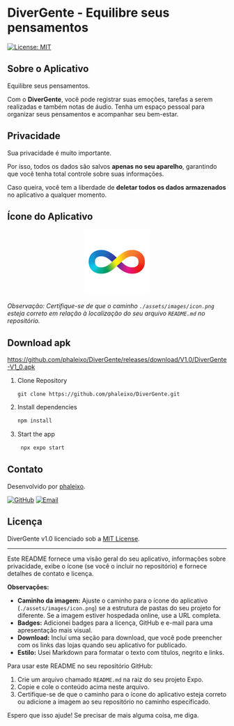 # DiverGente - Equilibre seus pensamentos

[![License: MIT](https://img.shields.io/badge/License-MIT-yellow.svg)](https://opensource.org/licenses/MIT)

## Sobre o Aplicativo

Equilibre seus pensamentos.

Com o **DiverGente**, você pode registrar suas emoções, tarefas a serem realizadas e também notas de áudio. Tenha um espaço pessoal para organizar seus pensamentos e acompanhar seu bem-estar.

## Privacidade

Sua privacidade é muito importante.

Por isso, todos os dados são salvos **apenas no seu aparelho**, garantindo que você tenha total controle sobre suas informações.

Caso queira, você tem a liberdade de **deletar todos os dados armazenados** no aplicativo a qualquer momento.

## Ícone do Aplicativo

<p align="center">
  <img src="./assets/images/icon.png" width="150" alt="Ícone do aplicativo DiverGente">
</p>

*Observação: Certifique-se de que o caminho `./assets/images/icon.png` esteja correto em relação à localização do seu arquivo `README.md` no repositório.*

## Download apk

https://github.com/phaleixo/DiverGente/releases/download/V1.0/DiverGente-V1_0.apk


1. Clone Repository

   ```
   git clone https://github.com/phaleixo/DiverGente.git
   ```

2. Install dependencies

   ```bash
   npm install
   ```

3. Start the app

   ```bash
    npx expo start
   ```


## Contato

Desenvolvido por [phaleixo](https://github.com/phaleixo).

[![GitHub](https://img.shields.io/badge/GitHub-Profile-blue?style=flat-square&logo=github)](https://github.com/phaleixo)
[![Email](https://img.shields.io/badge/Email-phaleixo@outlook.com.br-red?style=flat-square&logo=mail)](mailto:phaleixo@outlook.com.br)

## Licença

DiverGente v1.0 licenciado sob a [MIT License](https://opensource.org/licenses/MIT).

---

Este README fornece uma visão geral do seu aplicativo, informações sobre privacidade, exibe o ícone (se você o incluir no repositório) e fornece detalhes de contato e licença.

**Observações:**

* **Caminho da imagem:** Ajuste o caminho para o ícone do aplicativo (`./assets/images/icon.png`) se a estrutura de pastas do seu projeto for diferente. Se a imagem estiver hospedada online, use a URL completa.
* **Badges:** Adicionei badges para a licença, GitHub e e-mail para uma apresentação mais visual.
* **Download:** Incluí uma seção para download, que você pode preencher com os links das lojas quando seu aplicativo for publicado.
* **Estilo:** Usei Markdown para formatar o texto com títulos, negrito e links.

Para usar este README no seu repositório GitHub:

1.  Crie um arquivo chamado `README.md` na raiz do seu projeto Expo.
2.  Copie e cole o conteúdo acima neste arquivo.
3.  Certifique-se de que o caminho para o ícone do aplicativo esteja correto ou adicione a imagem ao seu repositório no caminho especificado.

Espero que isso ajude! Se precisar de mais alguma coisa, me diga.